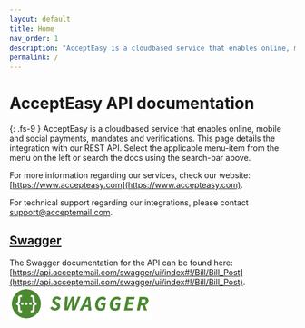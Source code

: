 ```yaml
---
layout: default
title: Home
nav_order: 1
description: "AcceptEasy is a cloudbased service that enables online, mobile and social payments, mandates and verifications. This page details the integration with our REST API."
permalink: /
---
```


# AcceptEasy API documentation
{: .fs-9 }
AcceptEasy is a cloudbased service that enables online, mobile and social payments, mandates and verifications. This page details the integration with our REST API.
Select the applicable menu-item from the menu on the left or search the docs using the search-bar above.

For more information regarding our services, check our website: [https://www.accepteasy.com](https://www.accepteasy.com).

For technical support regarding our integrations, please contact [support@acceptemail.com](mailto:support@acceptemail.com).

## [Swagger](#rest-api)

The Swagger documentation for the API can be found here: [https://api.acceptemail.com/swagger/ui/index#!/Bill/Bill_Post](https://api.acceptemail.com/swagger/ui/index#!/Bill/Bill_Post).
[<img src="/assets/SwaggerLogo.png" alt="SwaggerDocs" style="width:250px;"/>](https://api.acceptemail.com/swagger/ui/index#!/Bill/Bill_Post)